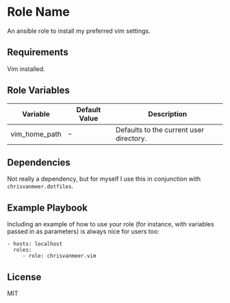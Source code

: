Role Name
=========

An ansible role to install my preferred vim settings.

Requirements
------------

Vim installed.

Role Variables
--------------

| Variable | Default Value | Description|
| -- | -- | -- |
| vim_home_path | `~` | Defaults to the current user directory. |

Dependencies
------------

Not really a dependency, but for myself I use this in conjunction with `chrisvanmeer.dotfiles`.


Example Playbook
----------------

Including an example of how to use your role (for instance, with variables passed in as parameters) is always nice for users too:

    - hosts: localhost
      roles:
         - role: chrisvanmeer.vim

License
-------

MIT